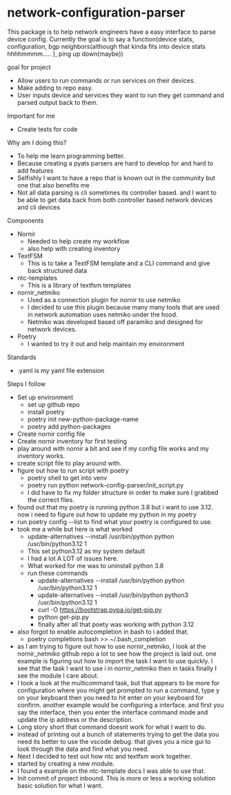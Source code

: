 # network-configuration-parser
This package is to help network engineers have a easy interface to parse device config.
Currently the goal is to say a function(device stats, configuration, bgp neighbors(although that kinda fits into device stats hhhhmmmm..... ), ping up down(maybe))

goal for project
- Allow users to run commands or run services on their devices.
- Make adding to repo easy.
- User inputs device and services they want to run they get command and parsed output back to them.

Important for me
- Create tests for code

Why am I doing this?
- To help me learn programming better.
- Because creating a pyats parsers are hard to develop for and hard to add features
- Selfishly I want to have a repo that is known out in the community but one that also benefits me
- Not all data parsing is cli sometimes its controller based. and I want to be able to get data back from both controller based network devices and cli devices


Components 
- Nornir
  - Needed to help create my workflow
  - also help with creating inventory
- TextFSM
  - This is to take a TextFSM template and a CLI command and give back structured data
- ntc-templates
  - This is a library of textfsm templates
- nornir_netmiko
  - Used as a connection plugin for nornir to use netmiko
  - I decided to use this plugin because many many tools that are used in network automation uses netmiko under the hood.
  - Netmiko was developed based off paramiko and designed for network devices.
- Poetry
  - I wanted to try it out and help maintain my environment

Standards
- .yaml is my yaml file extension

Steps I follow
- Set up environment
  - set up github repo
  - install poetry
  - poetry init new-python-package-name
  - poetry add python-packages
- Create nornir config file
- Create nornir inventory for first testing
- play around with nornir a bit and see if my config file works and my inventory works.
- create script file to play around with.
- figure out how to run script with poetry
  - poetry shell to get into venv
  - poetry run python network-config-parser/init_script.py 
  - I did have to fix my folder structure in order to make sure I grabbed the correct files. 
- found out that my poetry is running python 3.8 but i want to use 3.12. now i need to figure out how to update my python in my poetry
- run poetry config --list to find what your poetry is configured to use.
- took me a while but here is what worked
  - update-alternatives --install /usr/bin/python python /usr/bin/python3.12 1
  - This set python3.12 as my system default
  - I had a lot A LOT of issues here.
  - What worked for me was to uninstall python 3.8
  - run these commands
    - update-alternatives --install /usr/bin/python python /usr/bin/python3.12 1
    - update-alternatives --install /usr/bin/python python3 /usr/bin/python3.12 1
    - curl -O https://bootstrap.pypa.io/get-pip.py
    - python get-pip.py
    - finally after all that poety was working with python 3.12
- also forgot to enable autocompletion in bash to i added that.
  - poetry completions bash >> ~/.bash_completion
- as I am trying to figure out how to use nornir_netmiko, I look at the nornir_netmiko github repo a lot to see how the project is laid out. one example is figuring out how to import the task I want to use quickly. I see that the task I want to use i in nornir_netmiko then in tasks finally I see the module I care about.
- I took a look at the multicommand task, but that appears to be more for configuration where you might get prompted to  run a command, type y on your keyboard then you need to hit enter on your keyboard for confirm. another example would be configuring a interface. and first you say the interface, then you enter the interface command mode and update the ip address or the description.
- Long story short that command doesnt work for what I want to do.
- instead of printing out a bunch of statements trying to get the data you need its better to use the vscode debug. that gives you a nice gui to look through the data and find what you need.
- Next I decided to test out how ntc and textfsm work together.
- started by creating a new module.
- I found a example on the ntc-template docs I was able to use that. 
- Init commit of project inbound. This is more or less a working solution basic solution for what I want.
